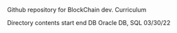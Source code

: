 Github repository for BlockChain dev. Curriculum

Directory	contents		start		end
DB 		Oracle DB, SQL		03/30/22